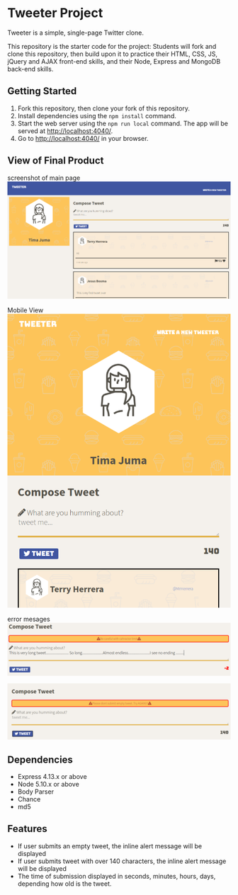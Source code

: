 # Tweeter Project

Tweeter is a simple, single-page Twitter clone.

This repository is the starter code for the project: Students will fork and clone this repository, then build upon it to practice their HTML, CSS, JS, jQuery and AJAX front-end skills, and their Node, Express and MongoDB back-end skills.

## Getting Started

1. Fork this repository, then clone your fork of this repository.
2. Install dependencies using the `npm install` command.
3. Start the web server using the `npm run local` command. The app will be served at <http://localhost:4040/>.
4. Go to <http://localhost:4040/> in your browser.

## View of Final Product

screenshot of main page
!["Main of - Desktop version"](public/images/desktop_view.png)

Mobile View
!["Modile View"](public/images/mobile_view.png)

error mesages
!["page does nnot exist"](public/images/overlimit.png)

!["page does nnot exist"](public/images/empty_tweet.png)


## Dependencies

- Express 4.13.x or above
- Node 5.10.x or above
- Body Parser
- Chance
- md5

 ## Features

 - If user submits an empty tweet, the inline alert message will be displayed
 - If user submits tweet with over 140 characters, the inline alert message will be displayed
 - The time of submission displayed in seconds, minutes, hours, days, depending how old is the tweet.
